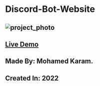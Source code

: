 # Discord-Bot-Website
![project_photo](https://user-images.githubusercontent.com/86977059/215369728-f4a673a3-3907-40fe-9573-4a1a60d0bce7.PNG)  
--- 
## [Live Demo](https://karam-69.github.io/Discord-Bot-Website/)
## Made By: Mohamed Karam.
## Created In: 2022
